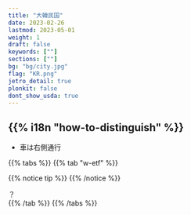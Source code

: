 ```yaml
---
title: "大韓民国"
date: 2023-02-26
lastmod: 2023-05-01
weight: 1
draft: false
keywords: [""]
sections: [""]
bg: "bg/city.jpg"
flag: "KR.png"
jetro_detail: true
plonkit: false
dont_show_usda: true
---
```


<div class="main-desciption country-description">
    <h2 class="section-title">{{% i18n "how-to-distinguish" %}}</h2>
    <ul class="rule-list">
        <li>車は<span class="quiz">右側</span>通行</li>
    </ul>
</div>


{{% tabs  %}}
{{% tab "w-etf" %}}

{{% notice tip %}}
{{% /notice %}}
<div class="googlemap-if">
？
</div>
{{% /tab %}}
{{% /tabs %}}
